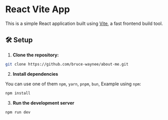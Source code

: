 # React Vite App

This is a simple React application built using [Vite](https://vitejs.dev/), a fast frontend build tool.

## 🛠️ Setup

1. **Clone the repository:**


```bash
git clone https://github.com/bruce-waynee/about-me.git
```

2. **Install dependencies**

You can use one of them `npm`, `yarn`, `pnpm`, `bun`, Example using `npm`:

```bash
npm install
```

3.  **Run the development server**

```bash
npm run dev
```
